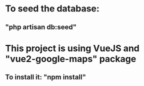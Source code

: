 <h1>To seed the database:</h1>
<h2>"php artisan db:seed"</h2>
<h1>This project is using VueJS and "vue2-google-maps" package</h1>
<h2>To install it: "npm install"</h2>